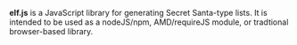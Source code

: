 **elf.js** is a JavaScript library for generating Secret Santa-type lists. It is intended to be used as a nodeJS/npm, AMD/requireJS module, or tradtional browser-based library.